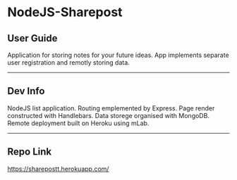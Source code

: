 <h1>NodeJS-Sharepost</h1>

<h2>User Guide</h2>

Application for storing notes for your future ideas.
App implements separate user registration and remotly storing data.

<hr />
<h2>Dev Info</h2>

NodeJS list application. 
Routing emplemented by Express.
Page render constructed with Handlebars.
Data storege organised with MongoDB.
Remote deployment built on Heroku using mLab.

<hr />
<h2>Repo Link</h2>

https://sharepostt.herokuapp.com/

<!-- <hr />
<h2>App Screenshot</h2> -->

<!-- <img src="./screenshot.png" /> -->